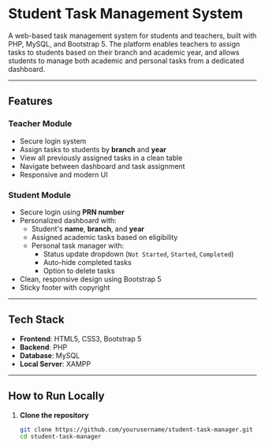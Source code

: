 #  Student Task Management System

A web-based task management system for students and teachers, built with PHP, MySQL, and Bootstrap 5. The platform enables teachers to assign tasks to students based on their branch and academic year, and allows students to manage both academic and personal tasks from a dedicated dashboard.

---

## Features

### Teacher Module
- Secure login system
- Assign tasks to students by **branch** and **year**
- View all previously assigned tasks in a clean table
- Navigate between dashboard and task assignment
- Responsive and modern UI

### Student Module
- Secure login using **PRN number**
- Personalized dashboard with:
  - Student's **name**, **branch**, and **year**
  - Assigned academic tasks based on eligibility
  - Personal task manager with:
    - Status update dropdown (`Not Started`, `Started`, `Completed`)
    - Auto-hide completed tasks
    - Option to delete tasks
- Clean, responsive design using Bootstrap 5
- Sticky footer with copyright

---

##  Tech Stack

- **Frontend**: HTML5, CSS3, Bootstrap 5
- **Backend**: PHP
- **Database**: MySQL
- **Local Server**: XAMPP

---

## How to Run Locally

1. **Clone the repository**
   ```bash
   git clone https://github.com/yourusername/student-task-manager.git
   cd student-task-manager
